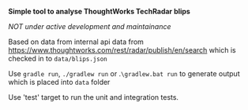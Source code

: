 
**Simple tool to analyse ThoughtWorks TechRadar blips**

*NOT under active development and maintainance*

Based on data from internal api data from https://www.thoughtworks.com/rest/radar/publish/en/search 
which is checked in to `data/blips.json`

Use `gradle run`, `./gradlew run` or .`\gradlew.bat run` to generate output which is placed into `data` folder

Use 'test' target to run the unit and integration tests.


